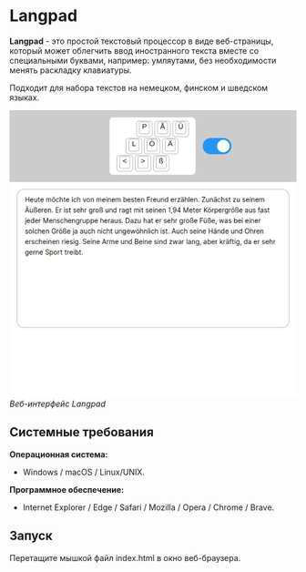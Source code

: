 # Langpad

**Langpad** - это простой текстовый процессор в виде веб-страницы, который может облегчить ввод иностранного текста вместе со специальными буквами, например: умляутами, без необходимости менять раскладку клавиатуры.

Подходит для набора текстов на немецком, финском и шведском языках.

![Интерфейс](./langpad-web-ui.png "Веб-интерфейс")\
*Веб-интерфейс Langpad*

## Системные требования

**Операционная система:**

- Windows / macOS / Linux/UNIX.

**Программное обеспечение:**

- Internet Explorer / Edge / Safari / Mozilla / Opera / Chrome / Brave.

## Запуск

Перетащите мышкой файл index.html в окно веб-браузера.
